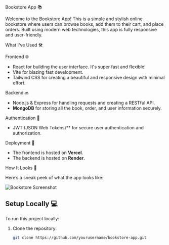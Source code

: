 Bookstore App 📚

Welcome to the Bookstore App! This is a simple and stylish online bookstore where users can browse books, add them to their cart, and place orders. Built using modern web technologies, this app is fully responsive and user-friendly.

 What I've Used 🛠️

 Frontend 🌐
- React for building the user interface. It's super fast and flexible!
- Vite for blazing fast development.
- Tailwind CSS for creating a beautiful and responsive design with minimal effort.

Backend 🔙
- Node.js & Express for handling requests and creating a RESTful API.
- **MongoDB** for storing all the book, order, and user information securely.

Authentication 🔐
- JWT (JSON Web Tokens)** for secure user authentication and authorization.

Deployment 🚀
- The frontend is hosted on **Vercel**.
- The backend is hosted on **Render**.

How It Looks 👀

Here’s a sneak peek of what the app looks like:

![Bookstore Screenshot](https://imgur.com/pwDQOfU,https://imgur.com/m4MAjeC,https://imgur.com/tL6ZCbL,https://imgur.com/jsG0hug)

## Setup Locally 💻

To run this project locally:

1. Clone the repository:
   ```bash
   git clone https://github.com/yourusername/bookstore-app.git
